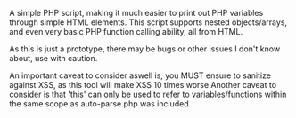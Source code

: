 A simple PHP script, making it much easier to print out PHP variables through simple HTML elements.
This script supports nested objects/arrays, and even very basic PHP function calling ability, all from HTML.

As this is just a prototype, there may be bugs or other issues I don't know about, use with caution.

An important caveat to consider aswell is, you MUST ensure to sanitize against XSS, as this tool will make XSS 10 times worse
Another caveat to consider is that 'this' can only be used to refer to variables/functions within the same scope as auto-parse.php was included